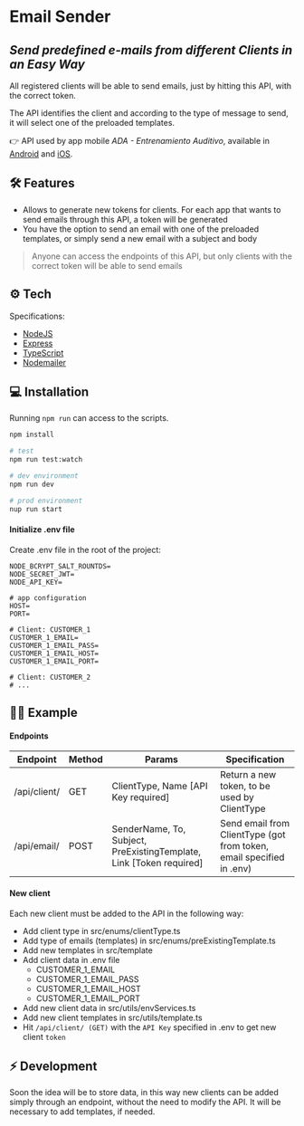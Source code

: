 # Email Sender
## _Send predefined e-mails from different Clients in an __Easy Way___

All registered clients will be able to send emails, just by hitting this API, with the correct token. 

The API identifies the client and according to the type of message to send, it will select one of the preloaded templates.

👉 API used by app mobile _ADA - Entrenamiento Auditivo_, available in [Android](https://play.google.com/store/apps/details?id=com.entrenamiento_auditivo) and [iOS](https://apps.apple.com/uy/app/ada/id1636156710?l=es). 

## 🛠 Features

- Allows to generate new tokens for clients. For each app that wants to send emails through this API, a token will be generated
- You have the option to send an email with one of the preloaded templates, or simply send a new email with a subject and body

> Anyone can access the endpoints of this API,
> but only clients with the correct token
> will be able to send emails

## ⚙️ Tech

Specifications:

- [NodeJS](https://nodejs.org/en)
- [Express](https://expressjs.com/)
- [TypeScript](https://www.typescriptlang.org/)
- [Nodemailer](https://nodemailer.com/about/)

## 💻 Installation

Running `npm run` can access to the scripts.

```sh
npm install

# test
npm run test:watch

# dev environment
npm run dev 

# prod environment
nup run start
```

#### Initialize .env file
Create .env file in the root of the project:

```
NODE_BCRYPT_SALT_ROUNTDS=
NODE_SECRET_JWT=
NODE_API_KEY=

# app configuration
HOST=
PORT=

# Client: CUSTOMER_1
CUSTOMER_1_EMAIL=
CUSTOMER_1_EMAIL_PASS=
CUSTOMER_1_EMAIL_HOST=
CUSTOMER_1_EMAIL_PORT=

# Client: CUSTOMER_2
# ...
```

## 👨‍💻 Example

#### Endpoints

| Endpoint | Method | Params | Specification |
| ------ | ------ | ------ | ------ | 
| /api/client/ | GET | ClientType, Name [API Key required] | Return a new token, to be used by ClientType |
| /api/email/ | POST | SenderName, To, Subject, PreExistingTemplate, Link [Token required] | Send email from ClientType (got from token, email specified in .env) |

#### New client
Each new client must be added to the API in the following way:

- Add client type in src/enums/clientType.ts
- Add type of emails (templates) in src/enums/preExistingTemplate.ts
- Add new templates in src/template
- Add client data in .env file
    - CUSTOMER_1_EMAIL
    - CUSTOMER_1_EMAIL_PASS
    - CUSTOMER_1_EMAIL_HOST
    - CUSTOMER_1_EMAIL_PORT
- Add new client data in src/utils/envServices.ts
- Add new client templates in src/utils/template.ts
- Hit `/api/client/ (GET)` with the `API Key` specified in .env to get new client `token`

## ⚡️ Development

Soon the idea will be to store data, in this way new clients can be added simply through an endpoint, without the need to modify the API. It will be necessary to add templates, if needed.

